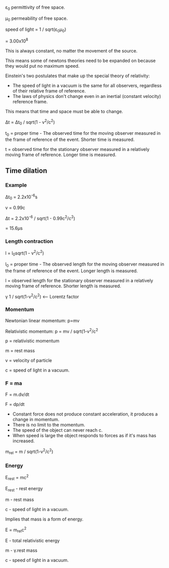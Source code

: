 &epsilon;<sub>0</sub>   permittivity of free space.

&mu;<sub>0</sub>    permeability of free space.

speed of light = 1 / sqrt(&epsilon;<sub>0</sub>&mu;<sub>0</sub>)

= 3.00x10<sup>8</sup>

This is always constant, no matter the movement of the source.

This means some of newtons theories need to be expanded on because they would
put no maximum speed.

Einstein's two postulates that make up the special theory of relativity:

* The speed of light in a vacuum is the same for all observers, regardless of
  their relative frame of reference.
* The laws of physics don't change even in an inertial (constant velocity)
  reference frame.

This means that time and space must be able to change.

&Delta;t = &Delta;t<sub>0</sub>  /  sqrt(1 - v<sup>2</sup>/c<sup>2</sup>)

t<sub>0</sub> = proper time  -  The observed time for the moving observer
measured in the frame of reference of the event. Shorter time is measured.

t = observed time for the stationary observer measured in a relatively moving
frame of reference. Longer time is measured.

## Time dilation
### Example
&Delta;t<sub>0</sub> = 2.2x10<sup>-6</sup>s

v = 0.99c

&Delta;t = 2.2x10<sup>-6</sup>  /  sqrt(1 - 0.99c<sup>2</sup>/c<sup>2</sup>)

= 15.6&mu;s


### Length contraction

l = l<sub>0</sub>sqrt(1 - v<sup>2</sup>/c<sup>2</sup>)


l<sub>0</sub> = proper time  -  The observed length for the moving observer
measured in the frame of reference of the event. Longer length is measured.

l = observed length for the stationary observer measured in a relatively moving
frame of reference. Shorter length is measured.

&gamma; 1 / sqrt(1-v<sup>2</sup>/c<sup>2</sup>)   <-- Lorentz factor

### Momentum
Newtonian linear momentum: p=mv

Relativistic momentum: p = mv / sqrt(1-v<sup>2</sup>/c<sup>2</sup>

p = relativistic momentum

m = rest mass

v = velocity of particle

c = speed of light in a vacuum.

### F = ma

F = m.dv/dt

F = dp/dt

* Constant force does not produce constant acceleration, it produces a change in
  momentum.
* There is no limit to the momentum.
* The speed of the object can never reach c.
* When speed is large the object responds to forces as if it's mass has
  increased.

m<sub>rel</sub> = m / sqrt(1-v<sup>2</sup>/c<sup>2</sup>)

### Energy
E<sub>rest</sub> = mc<sup>2</sup>

E<sub>rest</sub> - rest energy

m - rest mass

c - speed of light in a vacuum.

Implies that mass is a form of energy.

E = m<sub>rel</sub>c<sup>2</sup>

E - total relativistic energy

m - &gamma;.rest mass

c - speed of light in a vacuum.
